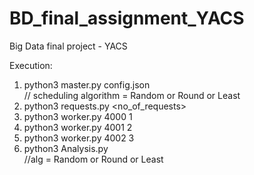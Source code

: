 # BD_final_assignment_YACS
Big Data final project - YACS


Execution:
  1. python3 master.py config.json <scheduling algorithm>           
  // scheduling algorithm = Random or Round or Least
  2. python3 requests.py <no_of_requests>
  3. python3 worker.py 4000 1
  4. python3 worker.py 4001 2
  5. python3 worker.py 4002 3
  6. python3 Analysis.py <alg>       
  //alg = Random or Round or Least


   
